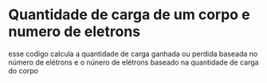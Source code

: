 # Quantidade de carga de um corpo e numero de eletrons
 esse codigo calcula a quantidade de carga ganhada ou perdida baseada no número de elétrons e o núnero de elétrons baseado na quantidade de carga do corpo
